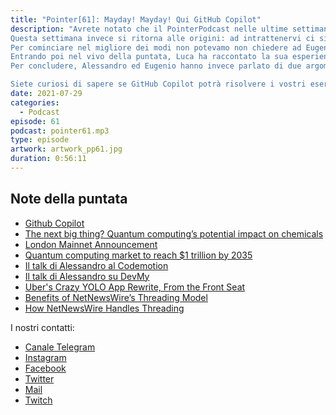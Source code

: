 ```yaml
---
title: "Pointer[61]: Mayday! Mayday! Qui GitHub Copilot"
description: "Avrete notato che il PointerPodcast nelle ultime settimane vi ha proposto diverse interviste con vari ospiti.
Questa settimana invece si ritorna alle origini: ad intrattenervi ci siamo solo noi tre con una puntata “vecchio stile”.
Per cominciare nel migliore dei modi non potevamo non chiedere ad Eugenio le prime impressioni sul suo ultimo acquisto: la Nintendo Switch. 
Entrando poi nel vivo della puntata, Luca ha raccontato la sua esperienza con GitHub Copilot che ha testato anche con le coding challenge di LeetCode. 
Per concludere, Alessandro ed Eugenio hanno invece parlato di due argomenti classici del PointerPodcast: quantum computing e Blockchain.

Siete curiosi di sapere se GitHub Copilot potrà risolvere i vostri esercizi di LeetCode? Non vi resta che ascoltare la puntata per scoprirlo 🤪"
date: 2021-07-29
categories:
  - Podcast
episode: 61
podcast: pointer61.mp3
type: episode
artwork: artwork_pp61.jpg
duration: 0:56:11
---
```





## Note della puntata 

- [Github Copilot]()
- [The next big thing? Quantum computing’s potential impact on chemicals ](https://www.mckinsey.com/industries/chemicals/our-insights/the-next-big-thing-quantum-computings-potential-impact-on-chemicals)
- [London Mainnet Announcement](https://blog.ethereum.org/2021/07/15/london-mainnet-announcement/)
- [Quantum computing market to reach $1 trillion by 2035](https://www.consultancy.uk/news/24361/quantum-computing-market-to-reach-1-trillion-by-2035)
- [Il talk di Alessandro al Codemotion](https://talks.codemotion.com/quantum-computing-from-zero-to-classific?view=true)
- [Il talk di Alessandro su DevMy](https://www.youtube.com/watch?v=UcfmZ8Hd6Hs)
- [Uber's Crazy YOLO App Rewrite, From the Front Seat](https://blog.pragmaticengineer.com/uber-app-rewrite-yolo/)
- [Benefits of NetNewsWire’s Threading Model](https://inessential.com/2021/03/21/benefits_of_netnewswires_threading_model)
- [How NetNewsWire Handles Threading](https://inessential.com/2021/03/20/how_netnewswire_handles_threading)


I nostri contatti:

- [Canale Telegram](https://t.me/PointerPodcast)
- [Instagram](https://www.instagram.com/pointerpodcast/)
- [Facebook](https://www.facebook.com/pointerPodcast/)
- [Twitter](https://twitter.com/PointerPodcast)
- [Mail](info@pointerpodcast.it)
- [Twitch](https://www.twitch.tv/pointerpodcast)

